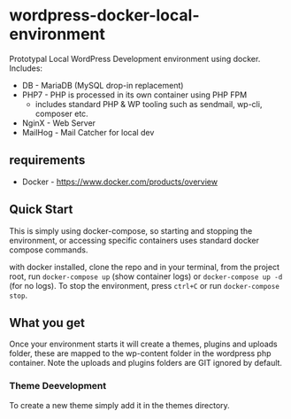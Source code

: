# wordpress-docker-local-environment
Prototypal Local WordPress Development environment using docker.  Includes:

* DB - MariaDB (MySQL drop-in replacement)
* PHP7 - PHP is processed in its own container using PHP FPM
  * includes standard PHP & WP tooling such as sendmail, wp-cli, composer etc.
* NginX - Web Server
* MailHog - Mail Catcher for local dev

## requirements
* Docker - https://www.docker.com/products/overview

## Quick Start
This is simply using docker-compose, so starting and stopping the environment, or accessing specific containers uses standard docker compose commands.

with docker installed, clone the repo and in your terminal, from the project root, run `docker-compose up` (show container logs) or `docker-compose up -d` (for no logs).  To stop the environment, press `ctrl+C` or run `docker-compose stop`.

## What you get
Once your environment starts it will create a themes, plugins and uploads folder, these are mapped to the wp-content folder in the wordpress php container. Note the uploads and plugins folders are GIT ignored by default.

### Theme Deevelopment
To create a new theme simply add it in the themes directory.


